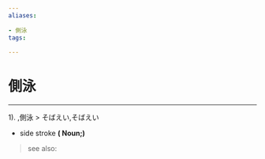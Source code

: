 ```yaml
---
aliases:
    
- 側泳
tags:
    
---
```


# 側泳
---
1).
,側泳 > そばえい,そばえい

- side stroke
**( Noun;)**
> see also: 
            